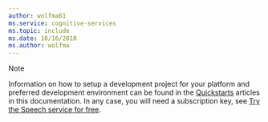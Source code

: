 ```yaml
---
author: wolfma61
ms.service: cognitive-services
ms.topic: include
ms.date: 10/16/2018
ms.author: wolfma
---
```


> [!NOTE]
> Information on how to setup a development project for your platform and preferred development environment can be found in the [Quickstarts](../articles/cognitive-services/speech-service/get-started-speech-to-text.md) articles in this documentation. In any case, you will need a subscription key, see [Try the Speech service for free](../articles/cognitive-services/speech-service/overview.md#try-the-speech-service-for-free).